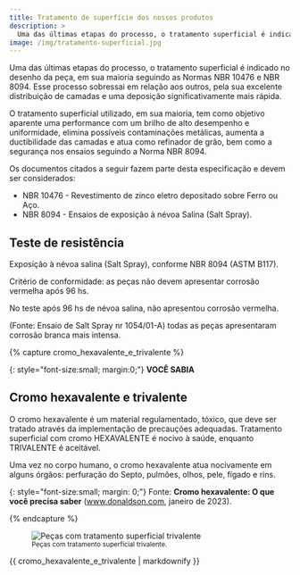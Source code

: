 ```yaml
---
title: Tratamento de superfície dos nossos produtos
description: >
  Uma das últimas etapas do processo, o tratamento superficial é indicado no desenho da peça, em sua maioria seguindo as Normas NBR 10476 e NBR 8094. Esse processo sobressai em relação aos outros, pela sua excelente distribuição de camadas e uma deposição significativamente mais rápida.
image: /img/tratamento-superficial.jpg
---
```


Uma das últimas etapas do processo, o tratamento superficial é indicado no desenho da peça, em sua maioria seguindo as Normas NBR 10476 e NBR 8094. Esse processo sobressai em relação aos outros, pela sua excelente distribuição de camadas e uma deposição significativamente mais rápida.

O tratamento superficial utilizado, em sua maioria, tem como objetivo aparente uma performance com um brilho de alto desempenho e uniformidade, elimina possíveis contaminações metálicas, aumenta a ductibilidade das camadas e atua como refinador de grão, bem como a segurança nos ensaios seguindo a Norma NBR 8094.

Os documentos citados a seguir fazem parte desta especificação e devem ser considerados:

- NBR 10476 - Revestimento de zinco eletro depositado sobre Ferro ou Aço.
- NBR 8094 - Ensaios de exposição à névoa Salina (Salt Spray).

## Teste de resistência

Exposição à névoa salina (Salt Spray), conforme NBR 8094 (ASTM B117).

Critério de conformidade: as peças não devem apresentar corrosão vermelha após 96 hs.

No teste após 96 hs de névoa salina, não apresentou corrosão vermelha.

(Fonte: Ensaio de Salt Spray nr 1054/01-A) todas as peças apresentaram corrosão branca mais intensa.

{% capture cromo_hexavalente_e_trivalente %}

{: style="font-size:small; margin:0;"}
**VOCÊ SABIA**

## Cromo hexavalente e trivalente

O cromo hexavalente é um material regulamentado, tóxico, que deve ser tratado através da implementação de precauções adequadas. Tratamento superficial com cromo HEXAVALENTE é nocivo à saúde, enquanto TRIVALENTE é aceitável.

Uma vez no corpo humano, o cromo hexavalente atua nocivamente em alguns órgãos: perfuração do Septo, pulmões, olhos, pele, fígado e rins.

{: style="font-size:small; margin: 0;"}
Fonte: **Cromo hexavalente: O que você precisa saber** (www.donaldson.com, janeiro de 2023).

{% endcapture %}

<aside class="hero--yellow">
  <div class="wrapper horizontal--smart center">
    <figure class="order-1" style="flex: 1 1 60%;">
      <div class="img-wrapper">
        <img src="{{ site.baseurl }}/img/tratamento-superficial-trivalente.jpg" alt="Peças com tratamento superficial trivalente" />
      </div>
      <figcaption>
        <small>Peças com tratamento superficial trivalente.</small>
      </figcaption>
    </figure>
    <div style="flex: 1 1 40%">
      {{ cromo_hexavalente_e_trivalente | markdownify }}
    </div>
  </div>
</aside>
